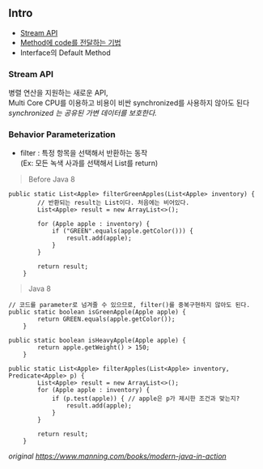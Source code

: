 ## Intro 
- [Stream API](#stream-api)
- [Method에 code를 전달하는 기법](#behavior-parameterization)
- Interface의 Default Method 


### Stream API
병렬 연산을 지원하는 새로운 API,  
Multi Core CPU를 이용하고 비용이 비싼 synchronized를 사용하지 않아도 된다  
<i> synchronized 는 공유된 가변 데이터를 보호한다. </i>  

### Behavior Parameterization
- filter : 특정 항목을 선택해서 반환하는 동작  
(Ex: 모든 녹색 사과를 선택해서 List를 return)   
> Before Java 8
```
public static List<Apple> filterGreenApples(List<Apple> inventory) {
        // 반환되는 result는 List이다. 처음에는 비어있다.
        List<Apple> result = new ArrayList<>();
        
        for (Apple apple : inventory) {
            if ("GREEN".equals(apple.getColor())) {
                result.add(apple);
            }
        }
        
        return result;
    }

```

> Java 8  
```
// 코드를 parameter로 넘겨줄 수 있으므로, filter()를 중복구현하지 않아도 된다.
public static boolean isGreenApple(Apple apple) {
        return GREEN.equals(apple.getColor());
    }

public static boolean isHeavyApple(Apple apple) {
        return apple.getWeight() > 150;
    }
    
public static List<Apple> filterApples(List<Apple> inventory, Predicate<Apple> p) {
        List<Apple> result = new ArrayList<>();
        for (Apple apple : inventory) {
            if (p.test(apple)) { // apple은 p가 제시한 조건과 맞는지?
                result.add(apple);
            }
        }
        
        return result;
    }
```



  
<i>original https://www.manning.com/books/modern-java-in-action

